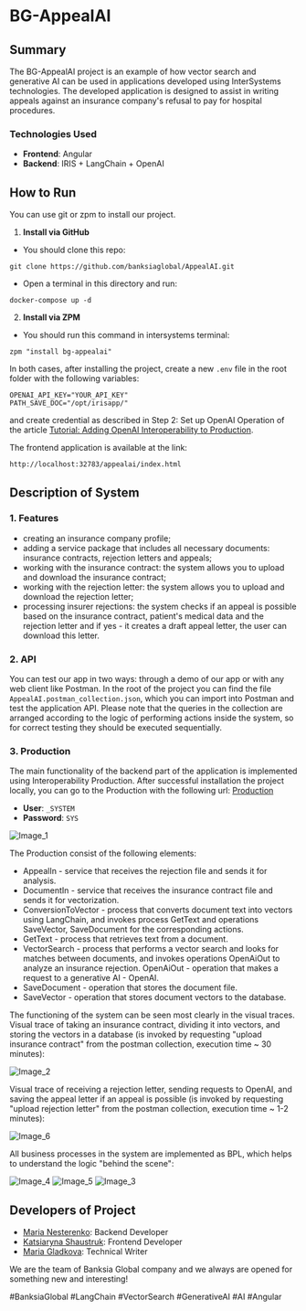 # BG-AppealAI

## Summary

The BG-AppealAI project is an example of how vector search and generative AI can be used in applications developed using InterSystems technologies. The developed application is designed to assist in writing appeals against an insurance company's refusal to pay for hospital procedures.

### Technologies Used

- **Frontend**: Angular
- **Backend**: IRIS + LangChain + OpenAI

## How to Run

You can use git or zpm to install our project.

1. **Install via GitHub**

- You should clone this repo:

```
git clone https://github.com/banksiaglobal/AppealAI.git
```

- Open a terminal in this directory and run:
```
docker-compose up -d
```


2. **Install via ZPM**

- You should run this command in intersystems terminal:
```
zpm "install bg-appealai"
```

In both cases, after installing the project, create a new `.env` file in the root folder with the following variables:

```
OPENAI_API_KEY="YOUR_API_KEY"
PATH_SAVE_DOC="/opt/irisapp/"
```

and create credential as described in Step 2: Set up OpenAI Operation of the article [Tutorial: Adding OpenAI Interoperability to Production](https://community.intersystems.com/post/tutorial-adding-openai-interoperability-production).

The frontend application is available at the link:

```
http://localhost:32783/appealai/index.html
```

## Description of System

### 1. Features

- creating an insurance company profile;
- adding a service package that includes all necessary documents: insurance contracts, rejection letters and appeals;
- working with the insurance contract: the system allows you to upload and download the insurance contract;
- working with the rejection letter: the system allows you to upload and download the rejection letter;
-  processing insurer rejections: the system checks if an appeal is possible based on the insurance contract, patient's medical data and the rejection letter and if yes - it creates a draft appeal letter, the user can download this letter.

### 2. API

You can test our app in two ways: through a demo of our app or with any web client like Postman.
In the root of the project you can find the file `AppealAI.postman_collection.json`, which you can import into Postman and test the application API. Please note that the queries in the collection are arranged according to the logic of performing actions inside the system, so for correct testing they should be executed sequentially.
### 3. Production

The main functionality of the backend part of the application is implemented using Interoperability Production. After successful installation the project locally, you can go to the Production with the following url: [Production](http://localhost:32783/csp/healthshare/appealai/EnsPortal.ProductionConfig.zen?PRODUCTION=Production.AppealAIApp)

- **User**: ``_SYSTEM``
- **Password**: ``SYS``

![Image_1](./readme_image/image_1.png)

The Production consist of the following elements:
- AppealIn - service that receives the rejection file and sends it for analysis.
- DocumentIn - service that receives the insurance contract file and sends it for vectorization.
- ConversionToVector - process that converts document text into vectors using LangChain, and invokes process GetText and operations SaveVector, SaveDocument for the corresponding actions.
- GetText - process that retrieves text from a document.
- VectorSearch - process that performs a vector search and looks for matches between documents, and invokes operations OpenAiOut to analyze an insurance rejection.
OpenAiOut - operation that makes a request to a generative AI - OpenAI.
- SaveDocument - operation that stores the document file.
- SaveVector - operation that stores document vectors to the database.

The functioning of the system can be seen most clearly in the visual traces.
Visual trace of taking an insurance contract, dividing it into vectors, and storing the vectors in a database (is invoked by requesting "upload insurance contract" from the postman collection, execution time ~ 30 minutes):

![Image_2](./readme_image/image_2.png)

Visual trace of receiving a rejection letter, sending requests to OpenAI, and saving the appeal letter if an appeal is possible (is invoked by requesting "upload rejection letter" from the postman collection, execution time ~ 1-2 minutes):

![Image_6](./readme_image/image_6.png)

All business processes in the system are implemented as BPL, which helps to understand the logic "behind the scene":

![Image_4](./readme_image/image_4.png)
![Image_5](./readme_image/image_5.png)
![Image_3](./readme_image/image_3.png)

## Developers of Project

- [Maria Nesterenko](https://community.intersystems.com/user/maria-nesterenko): Backend Developer
- [Katsiaryna Shaustruk](https://community.intersystems.com/user/katsiaryna-shaustruk): Frontend Developer
- [Maria Gladkova](https://community.intersystems.com/user/maria-gladkova): Technical Writer

We are the team of Banksia Global company and we always are opened for something new and interesting!

\#BanksiaGlobal #LangChain #VectorSearch #GenerativeAI #AI #Angular

